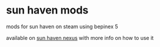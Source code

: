 # sun haven mods
mods for sun haven on steam using bepinex 5

available on [sun haven nexus](https://www.nexusmods.com/sunhaven) with more info on how to use it
